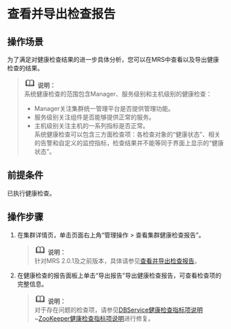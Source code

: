 # 查看并导出检查报告<a name="ZH-CN_TOPIC_0173397577"></a>

## 操作场景<a name="sfafe64b4633d477a94c766704418cc78"></a>

为了满足对健康检查结果的进一步具体分析，您可以在MRS中查看以及导出健康检查的结果。

>![](public_sys-resources/icon-note.gif) **说明：**   
>系统健康检查的范围包含Manager、服务级别和主机级别的健康检查：  
>-   Manager关注集群统一管理平台是否提供管理功能。  
>-   服务级别关注组件是否能够提供正常的服务。  
>-   主机级别关注主机的一系列指标是否正常。  
>系统健康检查可以包含三方面检查项：各检查对象的“健康状态”、相关的告警和自定义的监控指标，检查结果并不能等同于界面上显示的“健康状态”。  

## 前提条件<a name="s1460bd0a4da84a309684ee75cd312021"></a>

已执行健康检查。

## 操作步骤<a name="s6c0ec3bfb17148a39544e41fa912c767"></a>

1.  在集群详情页，单击页面右上角“管理操作 \> 查看集群健康检查报告”。

    >![](public_sys-resources/icon-note.gif) **说明：**   
    >针对MRS 2.0.1及之前版本，具体请参见[查看并导出检查报告](查看并导出检查报告-123.md)。  

2.  在健康检查的报告面板上单击“导出报告”导出健康检查报告，可查看检查项的完整信息。

    >![](public_sys-resources/icon-note.gif) **说明：**   
    >对于存在问题的检查项，请参见[DBService健康检查指标项说明](DBService健康检查指标项说明.md)\~[ZooKeeper健康检查指标项说明](ZooKeeper健康检查指标项说明.md)进行修复。  



